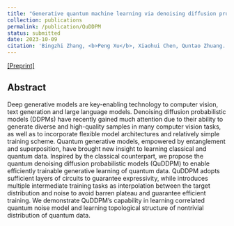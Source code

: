 ```yaml
---
title: "Generative quantum machine learning via denoising diffusion probabilistic models"
collection: publications
permalink: /publication/QuDDPM
status: submitted
date: 2023-10-09
citation: 'Bingzhi Zhang, <b>Peng Xu</b>, Xiaohui Chen, Quntao Zhuang. (2023). Generative quantum machine learning via denoising diffusion probabilistic models.'
---
```

[[Preprint]](https://arxiv.org/abs/2310.05866)

## Abstract
Deep generative models are key-enabling technology to computer vision, text generation and large language models. Denoising diffusion probabilistic models (DDPMs) have recently gained much attention due to their ability to generate diverse and high-quality samples in many computer vision tasks, as well as to incorporate flexible model architectures and relatively simple training scheme. Quantum generative models, empowered by entanglement and superposition, have brought new insight to learning classical and quantum data. Inspired by the classical counterpart, we propose the quantum denoising diffusion probabilistic models (QuDDPM) to enable efficiently trainable generative learning of quantum data. QuDDPM adopts sufficient layers of circuits to guarantee expressivity, while introduces multiple intermediate training tasks as interpolation between the target distribution and noise to avoid barren plateau and guarantee efficient training. We demonstrate QuDDPM’s capability in learning correlated quantum noise model and learning topological structure of nontrivial distribution of quantum data.